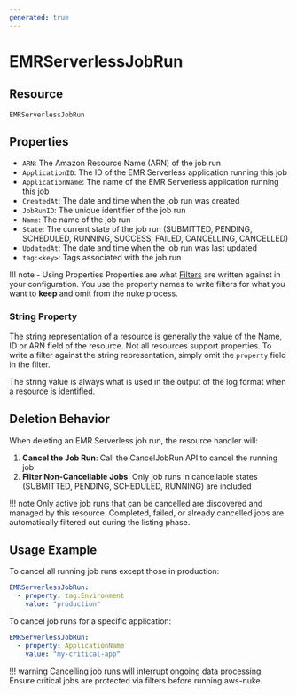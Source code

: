 ```yaml
---
generated: true
---
```


# EMRServerlessJobRun


## Resource

```text
EMRServerlessJobRun
```

## Properties


- `ARN`: The Amazon Resource Name (ARN) of the job run
- `ApplicationID`: The ID of the EMR Serverless application running this job
- `ApplicationName`: The name of the EMR Serverless application running this job
- `CreatedAt`: The date and time when the job run was created
- `JobRunID`: The unique identifier of the job run
- `Name`: The name of the job run
- `State`: The current state of the job run (SUBMITTED, PENDING, SCHEDULED, RUNNING, SUCCESS, FAILED, CANCELLING, CANCELLED)
- `UpdatedAt`: The date and time when the job run was last updated
- `tag:<key>`: Tags associated with the job run

!!! note - Using Properties
    Properties are what [Filters](../config-filtering.md) are written against in your configuration. You use the property
    names to write filters for what you want to **keep** and omit from the nuke process.

### String Property

The string representation of a resource is generally the value of the Name, ID or ARN field of the resource. Not all
resources support properties. To write a filter against the string representation, simply omit the `property` field in
the filter.

The string value is always what is used in the output of the log format when a resource is identified.

## Deletion Behavior

When deleting an EMR Serverless job run, the resource handler will:

1. **Cancel the Job Run**: Call the CancelJobRun API to cancel the running job
2. **Filter Non-Cancellable Jobs**: Only job runs in cancellable states (SUBMITTED, PENDING, SCHEDULED, RUNNING) are included

!!! note
    Only active job runs that can be cancelled are discovered and managed by this resource. Completed, failed, or already cancelled jobs are automatically filtered out during the listing phase.

## Usage Example

To cancel all running job runs except those in production:

```yaml
EMRServerlessJobRun:
  - property: tag:Environment
    value: "production"
```

To cancel job runs for a specific application:

```yaml
EMRServerlessJobRun:
  - property: ApplicationName
    value: "my-critical-app"
```

!!! warning
    Cancelling job runs will interrupt ongoing data processing. Ensure critical jobs are protected via filters before running aws-nuke.
